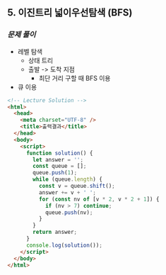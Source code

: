 ## 5. 이진트리 넓이우선탐색 (BFS)

### _문제 풀이_

- 레벨 탐색
  - 상태 트리
  - 출발 -> 도착 지점
    - 최단 거리 구할 때 BFS 이용
- 큐 이용

```html
<!-- Lecture Solution -->
<html>
  <head>
    <meta charset="UTF-8" />
    <title>출력결과</title>
  </head>
  <body>
    <script>
      function solution() {
        let answer = '';
        const queue = [];
        queue.push(1);
        while (queue.length) {
          const v = queue.shift();
          answer += v + ' ';
          for (const nv of [v * 2, v * 2 + 1]) {
            if (nv > 7) continue;
            queue.push(nv);
          }
        }
        return answer;
      }
      console.log(solution());
    </script>
  </body>
</html>
```
